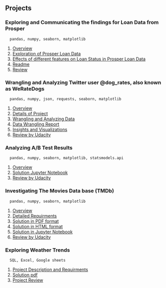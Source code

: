 ## Projects



### Exploring and Communicating the findings for Loan Data from Prosper
      pandas, numpy, seaborn, matplotlib
      
  1. [Overview](https://github.com/ShaziaZahid/part5_DAND/blob/master/overview.pdf)
  2. [Exploration of Prosper Loan Data](https://github.com/ShaziaZahid/part5_DAND/blob/master/exploration.ipynb)
  3. [Effects of different features on Loan Status in Prosper Loan Data](https://github.com/ShaziaZahid/part5_DAND/blob/master/explanation.ipynb)
  4. [Readme](https://github.com/ShaziaZahid/part5_DAND/blob/master/readme.md)
  5. [Review](https://github.com/ShaziaZahid/part5_DAND/blob/master/review.pdf)

### Wrangling and Analyzing Twitter user @dog_rates, also known as WeRateDogs
      pandas, numpy, json, requests, seaborn, matplotlib
      
  1. [Overview](https://github.com/ShaziaZahid/part4_DAND/blob/master/overview.pdf)
  2. [Details of Project](https://github.com/ShaziaZahid/part4_DAND/blob/master/detail.pdf)
  3. [Wrangling and Analyzing Data](https://github.com/ShaziaZahid/part4_DAND/blob/master/wrangle_act.ipynb)
  4. [Data Wrangling Report](https://github.com/ShaziaZahid/part4_DAND/blob/master/wrangle_report.ipynb)
  5. [Insights and Visualizations](https://github.com/ShaziaZahid/part4_DAND/blob/master/act_report.ipynb)
  6. [Review by Udacity](https://github.com/ShaziaZahid/part4_DAND/blob/master/review.pdf)

### Analyzing A/B Test Results
      pandas, numpy, seaborn, matplotlib, statsmodels.api
      
  1. [Overview](https://github.com/ShaziaZahid/part3_DAND/blob/master/overview.pdf)
  2. [Solution Jupyter Notebook](https://github.com/ShaziaZahid/part3_DAND/blob/master/solution.ipynb)
  3. [Review by Udacity](https://github.com/ShaziaZahid/part3_DAND/blob/master/review.pdf)

### Investigating The Movies Data base (TMDb)
      pandas, numpy, seaborn, matplotlib
      
  1. [Overview](https://github.com/ShaziaZahid/part2_DAND/blob/master/overview.pdf)
  2. [Detailed Requirments](https://github.com/ShaziaZahid/part2_DAND/blob/master/detail.pdf)
  3. [Solution in PDF format](https://github.com/ShaziaZahid/part2_DAND/blob/master/re-submit.pdf)
  4. [Solution in HTML format](https://htmlpreview.github.io/?https://github.com/ShaziaZahid/part2_DAND/blob/master/re-submit.html)
  5. [Solution in Jupyter Notebook](https://github.com/ShaziaZahid/part2_DAND/blob/master/re-submit.ipynb)
  6. [Review by Udacity](https://github.com/ShaziaZahid/part2_DAND/blob/master/review.pdf)



### Exploring Weather Trends
      SQL, Excel, Google sheets
      
  1. [Project Description and Requirments](https://github.com/ShaziaZahid/part1_DAND/blob/master/Explore%20Weather%20Trends%20-%20Udacity.pdf)
  2. [Solution pdf](https://github.com/ShaziaZahid/part1_DAND/blob/master/Project-1.pdf)
  3. [Project Review](https://github.com/ShaziaZahid/part1_DAND/blob/master/Udacity%20Reviews.pdf)
